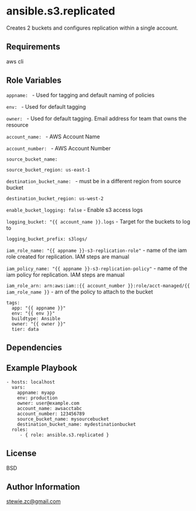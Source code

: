 ansible.s3.replicated
=========

Creates 2 buckets and configures replication within a single account. 

Requirements
------------

aws cli

Role Variables
--------------

`appname: ` - Used for tagging and default naming of policies

`env: ` - Used for default tagging

`owner: ` - Used for default tagging. Email address for team that owns the resource

`account_name: ` - AWS Account Name

`account_number: ` - AWS Account Number

`source_bucket_name: `

`source_bucket_region: us-east-1`

`destination_bucket_name: ` - must be in a different region from source bucket

`destination_bucket_region: us-west-2`

`enable_bucket_logging: false` - Enable s3 access logs

`logging_bucket: "{{ account_name }}.logs` - Target for the buckets to log to

`logging_bucket_prefix: s3logs/`

`iam_role_name: "{{ appname }}-s3-replication-role"` - name of the iam role created for replication. IAM steps are manual

`iam_policy_name: "{{ appname }}-s3-replication-policy"` - name of the iam policy for replication. IAM steps are manual

`iam_role_arn: arn:aws:iam::{{ account_number }}:role/acct-managed/{{ iam_role_name }}` - arn of the policy to attach to the bucket

```
tags:
  app: "{{ appname }}"
  env: "{{ env }}"
  buildtype: Ansible
  owner: "{{ owner }}"
  tier: data
```

Dependencies
------------



Example Playbook
----------------

    - hosts: localhost
      vars:
        appname: myapp
        env: production
        owner: user@example.com
        account_name: awsacctabc
        account_number: 123456789
        source_bucket_name: mysourcebucket
        destination_bucket_name: mydestinationbucket
      roles:
         - { role: ansible.s3.replicated }

License
-------

BSD

Author Information
------------------

stewie.zc@gmail.com
